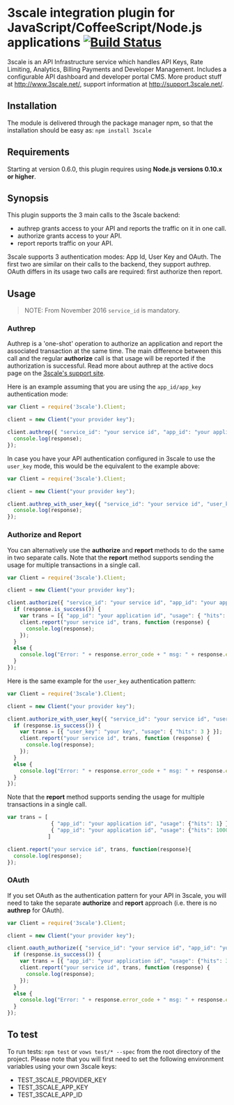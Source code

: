 # 3scale integration plugin for JavaScript/CoffeeScript/Node.js applications [![Build Status](https://secure.travis-ci.org/3scale/3scale_ws_api_for_nodejs.png?branch=master)](http://travis-ci.org/3scale/3scale_ws_api_for_nodejs)

3scale is an API Infrastructure service which handles API Keys, Rate Limiting, Analytics, Billing Payments and Developer Management.
Includes a configurable API dashboard and developer portal CMS.
More product stuff at http://www.3scale.net/, support information at http://support.3scale.net/.

## Installation

The module is delivered through the package manager npm, so that the installation should be easy as: `npm install 3scale`


## Requirements

Starting at version 0.6.0, this plugin requires using **Node.js versions 0.10.x or higher**.


## Synopsis

This plugin supports the 3 main calls to the 3scale backend:

- authrep grants access to your API and reports the traffic on it in one call.
- authorize grants access to your API.
- report reports traffic on your API.

3scale supports 3 authentication modes: App Id, User Key and OAuth. The first two are similar on their calls to the backend, they support authrep. OAuth differs in its usage two calls are required: first authorize then report.

## Usage

> NOTE: From November 2016 `service_id` is mandatory.

### Authrep

Authrep is a 'one-shot' operation to authorize an application and report the associated transaction at the same time. The main difference between this call and the regular **authorize** call is that usage will be reported if the authorization is successful. Read more about authrep at the active docs page on the [3scale's support site](https://support.3scale.net/reference/active-docs).

Here is an example assuming that you are using the `app_id/app_key` authentication mode:
```javascript
var Client = require('3scale').Client;

client = new Client("your provider key");

client.authrep({ "service_id": "your service id", "app_id": "your application id", "app_key": "your application key", "usage": { "hits": 1 } }, function(response){
  console.log(response);
});
```

In case you have your API authentication configured in 3scale to use the `user_key` mode, this would be the equivalent to the example above:

```javascript
var Client = require('3scale').Client;

client = new Client("your provider key");

client.authrep_with_user_key({ "service_id": "your service id", "user_key": "your key", "usage": { "hits": 1 } }, function(response){
  console.log(response);
});
```

### Authorize and Report

You can alternatively use the **authorize** and **report** methods to do the same in two separate calls. 
Note that the **report** method supports sending the usage for multiple transactions in a single call.

```javascript
var Client = require('3scale').Client;

client = new Client("your provider key");

client.authorize({ "service_id": "your service id", "app_id": "your application id", "app_key": "your application key" }, function(response){
  if (response.is_success()) {
    var trans = [{ "app_id": "your application id", "usage": { "hits": 3 } }];
    client.report("your service id", trans, function (response) {
      console.log(response);
    });
  } 
  else {
    console.log("Error: " + response.error_code + " msg: " + response.error_msg);
  }
});
```

Here is the same example for the `user_key` authentication pattern:

```javascript
var Client = require('3scale').Client;

client = new Client("your provider key");

client.authorize_with_user_key({ "service_id": "your service id", "user_key": "your key" }, function(response){
  if (response.is_success()) {
    var trans = [{ "user_key": "your key", "usage": { "hits": 3 } }];
    client.report("your service id", trans, function (response) {
      console.log(response);
    });
  } 
  else {
    console.log("Error: " + response.error_code + " msg: " + response.error_msg);
  }
});
```

Note that the **report** method supports sending the usage for multiple transactions in a single call.

```javascript
var trans = [
              { "app_id": "your application id", "usage": {"hits": 1} },
              { "app_id": "your application id", "usage": {"hits": 1000} }
             ]

client.report("your service id", trans, function(response){
  console.log(response);
});
```

### OAuth

If you set OAuth as the authentication pattern for your API in 3scale, you will need to take the separate **authorize** and **report** approach (i.e. there is no **authrep** for OAuth).

```javascript
var Client = require('3scale').Client;

client = new Client("your provider key");

client.oauth_authorize({ "service_id": "your service id", "app_id": "your application id" }, function(response){
  if (response.is_success()) {
    var trans = [{ "app_id": "your application id", "usage": {"hits": 3} }];
    client.report("your service id", trans, function (response) {
      console.log(response);
    });
  } 
  else {
    console.log("Error: " + response.error_code + " msg: " + response.error_msg);
  }
});
```

## To test

To run tests: `npm test` or `vows test/* --spec` from the root directory of the project.
Please note that you will first need to set the following environment variables using your own 3scale keys:

- TEST_3SCALE_PROVIDER_KEY
- TEST_3SCALE_APP_KEY
- TEST_3SCALE_APP_ID
